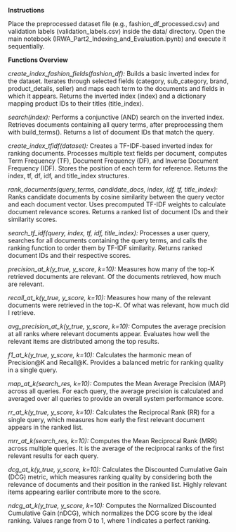 **Instructions**

Place the preprocessed dataset file (e.g., fashion_df_processed.csv) and validation labels (validation_labels.csv) inside the data/ directory.
Open the main notebook (IRWA_Part2_Indexing_and_Evaluation.ipynb) and execute it sequentially.

**Functions Overview**

_create_index_fashion_fields(fashion_df):_
Builds a basic inverted index for the dataset. Iterates through selected fields (category, sub_category, brand, product_details, seller) and maps each term to the documents and fields in which it appears. Returns the inverted index (index) and a dictionary mapping product IDs to their titles (title_index).

_search(index):_
Performs a conjunctive (AND) search on the inverted index. Retrieves documents containing all query terms, after preprocessing them with build_terms(). Returns a list of document IDs that match the query.

_create_index_tfidf(dataset):_
Creates a TF-IDF-based inverted index for ranking documents. Processes multiple text fields per document, computes Term Frequency (TF), Document Frequency (DF), and Inverse Document Frequency (IDF). Stores the position of each term for reference. Returns the index, tf, df, idf, and title_index structures.

_rank_documents(query_terms, candidate_docs, index, idf, tf, title_index):_
Ranks candidate documents by cosine similarity between the query vector and each document vector. Uses precomputed TF-IDF weights to calculate document relevance scores. Returns a ranked list of document IDs and their similarity scores.

_search_tf_idf(query, index, tf, idf, title_index):_
Processes a user query, searches for all documents containing the query terms, and calls the ranking function to order them by TF-IDF similarity. Returns ranked document IDs and their respective scores.

_precision_at_k(y_true, y_score, k=10):_
Measures how many of the top-K retrieved documents are relevant. Of the documents retrieved, how much are relevant.

_recall_at_k(y_true, y_score, k=10):_
Measures how many of the relevant documents were retrieved in the top-K. Of what was relevant, how much did I retrieve.

_avg_precision_at_k(y_true, y_score, k=10):_
Computes the average precision at all ranks where relevant documents appear. Evaluates how well the relevant items are distributed among the top results.

_f1_at_k(y_true, y_score, k=10):_
Calculates the harmonic mean of Precision@K and Recall@K. Provides a balanced metric for ranking quality in a single query.

_map_at_k(search_res, k=10):_
Computes the Mean Average Precision (MAP) across all queries. For each query, the average precision is calculated and averaged over all queries to provide an overall system performance score.

_rr_at_k(y_true, y_score, k=10):_
Calculates the Reciprocal Rank (RR) for a single query, which measures how early the first relevant document appears in the ranked list.

_mrr_at_k(search_res, k=10):_
Computes the Mean Reciprocal Rank (MRR) across multiple queries. It is the average of the reciprocal ranks of the first relevant results for each query.

_dcg_at_k(y_true, y_score, k=10):_
Calculates the Discounted Cumulative Gain (DCG) metric, which measures ranking quality by considering both the relevance of documents and their position in the ranked list. Highly relevant items appearing earlier contribute more to the score.

_ndcg_at_k(y_true, y_score, k=10):_
Computes the Normalized Discounted Cumulative Gain (nDCG), which normalizes the DCG score by the ideal ranking. Values range from 0 to 1, where 1 indicates a perfect ranking.
